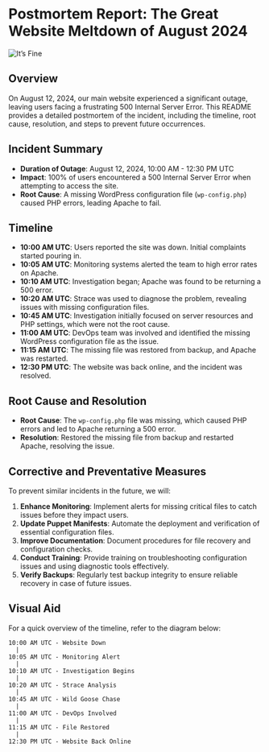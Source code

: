 # Postmortem Report: The Great Website Meltdown of August 2024

![It’s Fine](https://media.gifdb.com/it-s-fine-dog-in-burning-house-mx7r7liwd4zk7hrz.gif)

## Overview

On August 12, 2024, our main website experienced a significant outage, leaving users facing a frustrating 500 Internal Server Error. This README provides a detailed postmortem of the incident, including the timeline, root cause, resolution, and steps to prevent future occurrences.

## Incident Summary

- **Duration of Outage**: August 12, 2024, 10:00 AM - 12:30 PM UTC
- **Impact**: 100% of users encountered a 500 Internal Server Error when attempting to access the site.
- **Root Cause**: A missing WordPress configuration file (`wp-config.php`) caused PHP errors, leading Apache to fail.

## Timeline

- **10:00 AM UTC**: Users reported the site was down. Initial complaints started pouring in.
- **10:05 AM UTC**: Monitoring systems alerted the team to high error rates on Apache.
- **10:10 AM UTC**: Investigation began; Apache was found to be returning a 500 error.
- **10:20 AM UTC**: Strace was used to diagnose the problem, revealing issues with missing configuration files.
- **10:45 AM UTC**: Investigation initially focused on server resources and PHP settings, which were not the root cause.
- **11:00 AM UTC**: DevOps team was involved and identified the missing WordPress configuration file as the issue.
- **11:15 AM UTC**: The missing file was restored from backup, and Apache was restarted.
- **12:30 PM UTC**: The website was back online, and the incident was resolved.

## Root Cause and Resolution

- **Root Cause**: The `wp-config.php` file was missing, which caused PHP errors and led to Apache returning a 500 error.
- **Resolution**: Restored the missing file from backup and restarted Apache, resolving the issue.

## Corrective and Preventative Measures

To prevent similar incidents in the future, we will:

1. **Enhance Monitoring**: Implement alerts for missing critical files to catch issues before they impact users.
2. **Update Puppet Manifests**: Automate the deployment and verification of essential configuration files.
3. **Improve Documentation**: Document procedures for file recovery and configuration checks.
4. **Conduct Training**: Provide training on troubleshooting configuration issues and using diagnostic tools effectively.
5. **Verify Backups**: Regularly test backup integrity to ensure reliable recovery in case of future issues.

## Visual Aid

For a quick overview of the timeline, refer to the diagram below:

```plaintext
10:00 AM UTC - Website Down
  | 
10:05 AM UTC - Monitoring Alert
  |
10:10 AM UTC - Investigation Begins
  |
10:20 AM UTC - Strace Analysis
  |
10:45 AM UTC - Wild Goose Chase
  |
11:00 AM UTC - DevOps Involved
  |
11:15 AM UTC - File Restored
  |
12:30 PM UTC - Website Back Online

